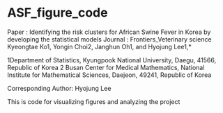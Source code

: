 # ASF_figure_code

Paper : Identifying the risk clusters for African Swine Fever in Korea by developing the statistical models 
Journal : Frontiers_Veterinary science
Kyeongtae Ko1, Yongin Choi2, Janghun Oh1, and Hyojung Lee1,*
 
1Department of Statistics, Kyungpook National University, Daegu, 41566, Republic of Korea
2 Busan Center for Medical Mathematics, National Institute for Mathematical Sciences, Daejeon, 49241, Republic of Korea
 
Corresponding Author:
Hyojung Lee


This is code for visualizing figures and analyzing the project
